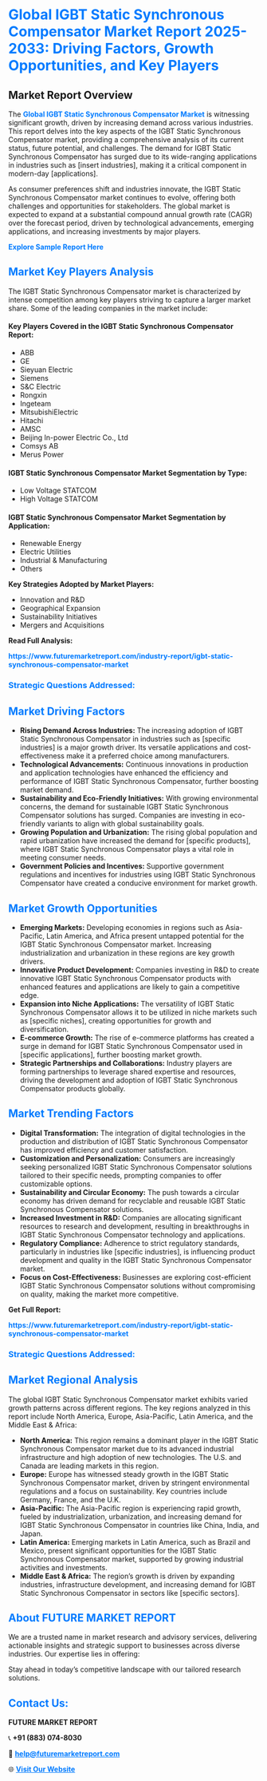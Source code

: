 <h1 style="color: #007BFF;">Global IGBT Static Synchronous Compensator Market Report 2025-2033: Driving Factors, Growth Opportunities, and Key Players</h1>

<section id="overview">
<h2>Market Report Overview</h2>
<p>The <a href="https://www.futuremarketreport.com/industry-report/igbt-static-synchronous-compensator-market" style="color: #007BFF; text-decoration: none;"><strong>Global IGBT Static Synchronous Compensator Market</strong></a> is witnessing significant growth, driven by increasing demand across various industries. This report delves into the key aspects of the IGBT Static Synchronous Compensator market, providing a comprehensive analysis of its current status, future potential, and challenges. The demand for IGBT Static Synchronous Compensator has surged due to its wide-ranging applications in industries such as [insert industries], making it a critical component in modern-day [applications].</p>
<p>As consumer preferences shift and industries innovate, the IGBT Static Synchronous Compensator market continues to evolve, offering both challenges and opportunities for stakeholders. The global market is expected to expand at a substantial compound annual growth rate (CAGR) over the forecast period, driven by technological advancements, emerging applications, and increasing investments by major players.</p>
</section>

<section id="overview">
<p><a href="https://www.futuremarketreport.com/request-sample/reportId=82035" style="color: #007BFF; text-decoration: none;"><strong>Explore Sample Report Here</strong></a></p>
</section>

<section id="key-players">
<h2 style="color: #007BFF;">Market Key Players Analysis</h2>
<p>The IGBT Static Synchronous Compensator market is characterized by intense competition among key players striving to capture a larger market share. Some of the leading companies in the market include:</p>
<h4>Key Players Covered in the IGBT Static Synchronous Compensator Report:</h4>
<ul><li>ABB</li><li>GE</li><li>Sieyuan Electric</li><li>Siemens</li><li>S&amp;C Electric</li><li>Rongxin</li><li>Ingeteam</li><li>MitsubishiElectric</li><li>Hitachi</li><li>AMSC</li><li>Beijing In-power Electric Co., Ltd</li><li>Comsys AB</li><li>Merus Power</li></ul>
<h4>IGBT Static Synchronous Compensator Market Segmentation by Type:</h4>
<ul><li>Low Voltage STATCOM</li><li>High Voltage STATCOM</li></ul>

<h4>IGBT Static Synchronous Compensator Market Segmentation by Application:</h4>
<ul><li>Renewable Energy</li><li>Electric Utilities</li><li>Industrial &amp; Manufacturing</li><li>Others</li></ul>
<p><strong>Key Strategies Adopted by Market Players:</strong></p>
<ul>
<li>Innovation and R&D</li>
<li>Geographical Expansion</li>
<li>Sustainability Initiatives</li>
<li>Mergers and Acquisitions</li>
</ul>
</section>

<section>
<p><strong>Read Full Analysis: </strong></p><a href="https://www.futuremarketreport.com/industry-report/igbt-static-synchronous-compensator-market" style="color: #007BFF; text-decoration: none;"><strong>https://www.futuremarketreport.com/industry-report/igbt-static-synchronous-compensator-market</strong></a>
<h3 style="color: #007BFF;">Strategic Questions Addressed:</h3>
</section>

<section id="driving-factors">
<h2 style="color: #007BFF;">Market Driving Factors</h2>
<ul>
<li><strong>Rising Demand Across Industries:</strong> The increasing adoption of IGBT Static Synchronous Compensator in industries such as [specific industries] is a major growth driver. Its versatile applications and cost-effectiveness make it a preferred choice among manufacturers.</li>
<li><strong>Technological Advancements:</strong> Continuous innovations in production and application technologies have enhanced the efficiency and performance of IGBT Static Synchronous Compensator, further boosting market demand.</li>
<li><strong>Sustainability and Eco-Friendly Initiatives:</strong> With growing environmental concerns, the demand for sustainable IGBT Static Synchronous Compensator solutions has surged. Companies are investing in eco-friendly variants to align with global sustainability goals.</li>
<li><strong>Growing Population and Urbanization:</strong> The rising global population and rapid urbanization have increased the demand for [specific products], where IGBT Static Synchronous Compensator plays a vital role in meeting consumer needs.</li>
<li><strong>Government Policies and Incentives:</strong> Supportive government regulations and incentives for industries using IGBT Static Synchronous Compensator have created a conducive environment for market growth.</li>
</ul>
</section>

<section id="growth-opportunities">
<h2 style="color: #007BFF;">Market Growth Opportunities</h2>
<ul>
<li><strong>Emerging Markets:</strong> Developing economies in regions such as Asia-Pacific, Latin America, and Africa present untapped potential for the IGBT Static Synchronous Compensator market. Increasing industrialization and urbanization in these regions are key growth drivers.</li>
<li><strong>Innovative Product Development:</strong> Companies investing in R&D to create innovative IGBT Static Synchronous Compensator products with enhanced features and applications are likely to gain a competitive edge.</li>
<li><strong>Expansion into Niche Applications:</strong> The versatility of IGBT Static Synchronous Compensator allows it to be utilized in niche markets such as [specific niches], creating opportunities for growth and diversification.</li>
<li><strong>E-commerce Growth:</strong> The rise of e-commerce platforms has created a surge in demand for IGBT Static Synchronous Compensator used in [specific applications], further boosting market growth.</li>
<li><strong>Strategic Partnerships and Collaborations:</strong> Industry players are forming partnerships to leverage shared expertise and resources, driving the development and adoption of IGBT Static Synchronous Compensator products globally.</li>
</ul>
</section>

<section id="trending-factors">
<h2 style="color: #007BFF;">Market Trending Factors</h2>
<ul>
<li><strong>Digital Transformation:</strong> The integration of digital technologies in the production and distribution of IGBT Static Synchronous Compensator has improved efficiency and customer satisfaction.</li>
<li><strong>Customization and Personalization:</strong> Consumers are increasingly seeking personalized IGBT Static Synchronous Compensator solutions tailored to their specific needs, prompting companies to offer customizable options.</li>
<li><strong>Sustainability and Circular Economy:</strong> The push towards a circular economy has driven demand for recyclable and reusable IGBT Static Synchronous Compensator solutions.</li>
<li><strong>Increased Investment in R&D:</strong> Companies are allocating significant resources to research and development, resulting in breakthroughs in IGBT Static Synchronous Compensator technology and applications.</li>
<li><strong>Regulatory Compliance:</strong> Adherence to strict regulatory standards, particularly in industries like [specific industries], is influencing product development and quality in the IGBT Static Synchronous Compensator market.</li>
<li><strong>Focus on Cost-Effectiveness:</strong> Businesses are exploring cost-efficient IGBT Static Synchronous Compensator solutions without compromising on quality, making the market more competitive.</li>
</ul>
</section>

<section>
<p><strong>Get Full Report: </strong></p><a href="https://www.futuremarketreport.com/industry-report/igbt-static-synchronous-compensator-market" style="color: #007BFF; text-decoration: none;"><strong>https://www.futuremarketreport.com/industry-report/igbt-static-synchronous-compensator-market</strong></a>
<h3 style="color: #007BFF;">Strategic Questions Addressed:</h3>
</section>


<section id="regional-analysis">
<h2 style="color: #007BFF;">Market Regional Analysis</h2>
<p>The global IGBT Static Synchronous Compensator market exhibits varied growth patterns across different regions. The key regions analyzed in this report include North America, Europe, Asia-Pacific, Latin America, and the Middle East & Africa:</p>
<ul>
<li><strong>North America:</strong> This region remains a dominant player in the IGBT Static Synchronous Compensator market due to its advanced industrial infrastructure and high adoption of new technologies. The U.S. and Canada are leading markets in this region.</li>
<li><strong>Europe:</strong> Europe has witnessed steady growth in the IGBT Static Synchronous Compensator market, driven by stringent environmental regulations and a focus on sustainability. Key countries include Germany, France, and the U.K.</li>
<li><strong>Asia-Pacific:</strong> The Asia-Pacific region is experiencing rapid growth, fueled by industrialization, urbanization, and increasing demand for IGBT Static Synchronous Compensator in countries like China, India, and Japan.</li>
<li><strong>Latin America:</strong> Emerging markets in Latin America, such as Brazil and Mexico, present significant opportunities for the IGBT Static Synchronous Compensator market, supported by growing industrial activities and investments.</li>
<li><strong>Middle East & Africa:</strong> The region’s growth is driven by expanding industries, infrastructure development, and increasing demand for IGBT Static Synchronous Compensator in sectors like [specific sectors].</li>
</ul>
</section>

<footer>
<h2 style="color: #007BFF;">About FUTURE MARKET REPORT</h2>
<p>We are a trusted name in market research and advisory services, delivering actionable insights and strategic support to businesses across diverse industries. Our expertise lies in offering:</p>

<p>Stay ahead in today’s competitive landscape with our tailored research solutions.</p>

<h2 style="color: #007BFF;">Contact Us:</h2>
<p><strong>FUTURE MARKET REPORT</strong></p>
<p>📞 <strong>+91 (883) 074-8030</strong></p>
<p>📧 <strong><a href="mailto:help@futuremarketreport.com" style="color: #007BFF;">help@futuremarketreport.com</a></strong></p>
<p>🌐 <strong><a href="https://www.futuremarketreport.com/" style="color: #007BFF;">Visit Our Website</a></strong></p>
</footer>